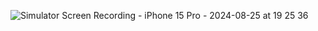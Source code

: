 
![Simulator Screen Recording - iPhone 15 Pro - 2024-08-25 at 19 25 36](https://github.com/user-attachments/assets/eae30d03-3412-46df-9f0b-9304eee381e4)
